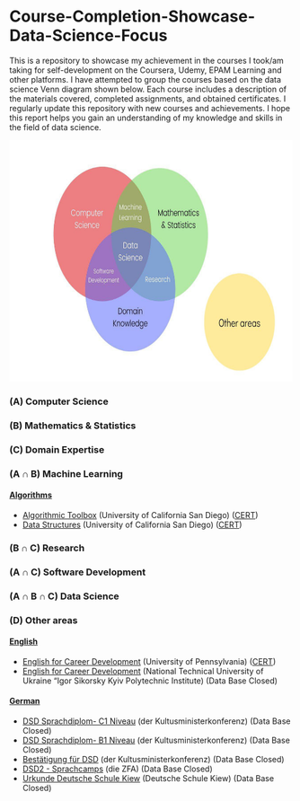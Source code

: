 # Course-Completion-Showcase-Data-Science-Focus

This is a repository to showcase my achievement in the courses I took/am taking for self-development on the Coursera, Udemy, EPAM Learning and other platforms. I have attempted to group the courses based on the data science Venn diagram shown below. Each course includes a description of the materials covered, completed assignments, and obtained certificates. I regularly update this repository with new courses and achievements. I hope this report helps you gain an understanding of my knowledge and skills in the field of data science.

<p align="center"> <img src="DataScienceVennDiagram.jpeg" alt="Data Science Venn Diagram" width="600" height="430"/> </p>

### (A) Computer Science

### (B) Mathematics & Statistics

### (C) Domain Expertise

### (A ∩ B) Machine Learning

#### [Algorithms](https://github.com/dimapuzz1e/Course-Completion-Showcase-Data-Science-Focus/tree/main/Algorithms)

- [Algorithmic Toolbox](https://www.coursera.org/learn/algorithmic-toolbox) (University of California San Diego) ([CERT](https://www.coursera.org/account/accomplishments/certificate/CXZSW9EJUBD5))
- [Data Structures](https://www.coursera.org/learn/data-structures) (University of California San Diego) ([CERT](https://www.coursera.org/account/accomplishments/certificate/3PA48ZUSKEEC))

### (B ∩ C) Research

### (A ∩ C) Software Development

### (A ∩ B ∩ C) Data Science

### (D) Other areas

#### [English](https://github.com/dimapuzz1e/Course-Completion-Showcase-Data-Science-Focus/tree/main/English)

- [English for Career Development](https://www.coursera.org/learn/careerdevelopment) (University of Pennsylvania) ([CERT](https://www.coursera.org/account/accomplishments/certificate/KK8285M5C2R8))
- [English for Career Development](https://kpi.ua/regulations-v) (National Technical University of Ukraine “Igor Sikorsky Kyiv Polytechnic Institute) (Data Base Closed)

#### [German](https://github.com/dimapuzz1e/Course-Completion-Showcase-Data-Science-Focus/tree/main/German)

- [DSD Sprachdiplom- C1 Niveau](https://en.wikipedia.org/wiki/Deutsches_Sprachdiplom_Stufe_I_and_II) (der Kultusministerkonferenz) (Data Base Closed)
- [DSD Sprachdiplom- B1 Niveau](https://en.wikipedia.org/wiki/Deutsches_Sprachdiplom_Stufe_I_and_II) (der Kultusministerkonferenz) (Data Base Closed)
- [Bestätigung für DSD](https://en.wikipedia.org/wiki/Deutsches_Sprachdiplom_Stufe_I_and_II) (der Kultusministerkonferenz) (Data Base Closed)
- [DSD2 - Sprachcamps](https://www.auslandsschulwesen.de/SharedDocs/Kurzmeldungen/Webs/ZfA/DE/Aktuelles/2021/210616_DSD-Sprachcamp_Ukraine.html) (die ZFA) (Data Base Closed)
- [Urkunde Deutsche Schule Kiew](https://deutscheschule.kiev.ua/) (Deutsche Schule Kiew) (Data Base Closed)
